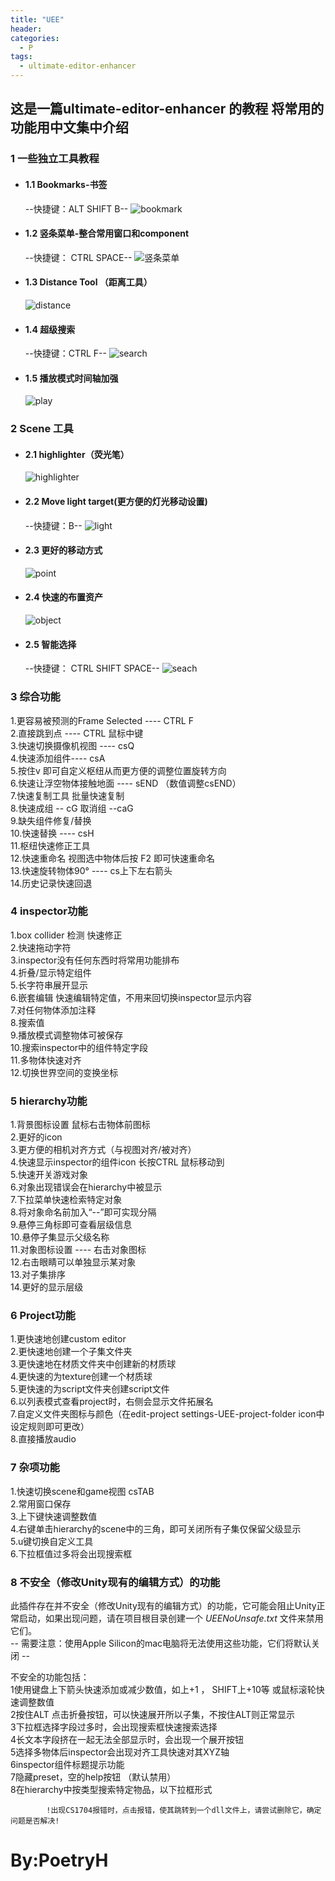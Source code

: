 ```yaml
---
title: "UEE"
header:
categories:
  - P
tags:
  - ultimate-editor-enhancer
---
```


## 这是一篇ultimate-editor-enhancer 的教程  将常用的功能用中文集中介绍
### 1 一些独立工具教程
* #### 1.1   Bookmarks-书签
  --快捷键：ALT SHIFT B--
  ![bookmark](https://raw.githubusercontent.com/poetryh/Blog/master/assets/Images/UEE/%E7%8B%AC%E7%AB%8B%E5%B7%A5%E5%85%B7/bookmarks.png)
* #### 1.2 竖条菜单-整合常用窗口和component
  --快捷键： CTRL SPACE--
  ![竖条菜单](https://raw.githubusercontent.com/poetryh/Blog/master/assets/Images/UEE/%E7%8B%AC%E7%AB%8B%E5%B7%A5%E5%85%B7/%E7%AB%96%E6%9D%A1%E8%8F%9C%E5%8D%95.png)
* #### 1.3 Distance Tool （距离工具）
  ![distance](https://github.com/poetryh/Blog/blob/master/assets/Images/UEE/%E7%8B%AC%E7%AB%8B%E5%B7%A5%E5%85%B7/%E8%B7%9D%E7%A6%BB%E6%8F%92%E4%BB%B6.png?raw=true)
* #### 1.4 超级搜索
  --快捷键：CTRL F--
  ![search](https://github.com/poetryh/Blog/blob/master/assets/Images/UEE/%E7%8B%AC%E7%AB%8B%E5%B7%A5%E5%85%B7/%E5%BF%AB%E9%80%9F%E6%90%9C%E7%B4%A2.png?raw=true)
* #### 1.5 播放模式时间轴加强
  ![play](https://github.com/poetryh/Blog/blob/master/assets/Images/UEE/%E7%8B%AC%E7%AB%8B%E5%B7%A5%E5%85%B7/%E6%92%AD%E6%94%BE%E6%A8%A1%E5%BC%8F%E6%97%B6%E9%97%B4%E8%BD%B4%E5%8A%A0%E5%BC%BA.png?raw=true)
### 2 Scene 工具
* #### 2.1 highlighter（荧光笔）
  ![highlighter](https://github.com/poetryh/Blog/blob/master/assets/Images/UEE/scene%E5%B7%A5%E5%85%B7/%E8%8D%A7%E5%85%89%E7%AC%94.png?raw=true)
* #### 2.2 Move light target(更方便的灯光移动设置)
  --快捷键：B--
  ![light](https://github.com/poetryh/Blog/blob/master/assets/Images/UEE/scene%E5%B7%A5%E5%85%B7/%E6%9B%B4%E6%96%B9%E4%BE%BF%E7%9A%84%E7%81%AF%E5%85%89%E9%85%8D%E7%BD%AE.png?raw=true)
* #### 2.3 更好的移动方式
  ![point](https://github.com/poetryh/Blog/blob/master/assets/Images/UEE/scene%E5%B7%A5%E5%85%B7/%E6%9B%B4%E5%A5%BD%E7%9A%84%E7%A7%BB%E5%8A%A8%E6%96%B9%E5%BC%8F.png?raw=true)
* #### 2.4 快速的布置资产
  ![object](https://github.com/poetryh/Blog/blob/master/assets/Images/UEE/scene%E5%B7%A5%E5%85%B7/%E6%9B%B4%E5%BF%AB%E9%80%9F%E7%9A%84%E5%B8%83%E7%BD%AE%E8%B5%84%E4%BA%A7.png?raw=true)
* #### 2.5 智能选择
  --快捷键： CTRL SHIFT SPACE--
  ![seach](https://github.com/poetryh/Blog/blob/master/assets/Images/UEE/scene%E5%B7%A5%E5%85%B7/%E6%99%BA%E8%83%BD%E9%80%89%E6%8B%A9.png?raw=true)
### 3 综合功能
1.更容易被预测的Frame Selected  ---- CTRL F
\
2.直接跳到点  ---- CTRL 鼠标中键
\
3.快速切换摄像机视图  ----  csQ
\
4.快速添加组件---- csA
\
5.按住v 即可自定义枢纽从而更方便的调整位置旋转方向
\
6.快速让浮空物体接触地面 ---- sEND   （数值调整csEND）
\
7.快速复制工具 批量快速复制
\
8.快速成组 -- cG   取消组 --caG
\
9.缺失组件修复/替换
\
10.快速替换 ---- csH
\
11.枢纽快速修正工具
\
12.快速重命名   视图选中物体后按 F2  即可快速重命名
\
13.快速旋转物体90°  ----  cs上下左右箭头
\
14.历史记录快速回退

### 4 inspector功能
1.box collider 检测 快速修正
\
2.快速拖动字符
\
3.inspector没有任何东西时将常用功能排布
\
4.折叠/显示特定组件
\
5.长字符串展开显示
\
6.嵌套编辑  快速编辑特定值，不用来回切换inspector显示内容
\
7.对任何物体添加注释
\
8.搜索值
\
9.播放模式调整物体可被保存
\
10.搜索inspector中的组件特定字段
\
11.多物体快速对齐
\
12.切换世界空间的变换坐标
### 5 hierarchy功能
1.背景图标设置   鼠标右击物体前图标
\
2.更好的icon
\
3.更方便的相机对齐方式（与视图对齐/被对齐）
\
4.快速显示inspector的组件icon  长按CTRL 鼠标移动到
\
5.快速开关游戏对象
\
6.对象出现错误会在hierarchy中被显示
\
7.下拉菜单快速检索特定对象
\
8.将对象命名前加入“--”即可实现分隔
\
9.悬停三角标即可查看层级信息
\
10.悬停子集显示父级名称
\
11.对象图标设置 ---- 右击对象图标
\
12.右击眼睛可以单独显示某对象
\
13.对子集排序
\
14.更好的显示层级
### 6 Project功能
1.更快速地创建custom editor
\
2.更快速地创建一个子集文件夹
\
3.更快速地在材质文件夹中创建新的材质球
\
4.更快速的为texture创建一个材质球
\
5.更快速的为script文件夹创建script文件
\
6.以列表模式查看project时，右侧会显示文件拓展名
\
7.自定义文件夹图标与颜色（在edit-project settings-UEE-project-folder icon中设定规则即可更改）
\
8.直接播放audio
### 7 杂项功能
1.快速切换scene和game视图  csTAB
\
2.常用窗口保存
\
3.上下键快速调整数值
\
4.右键单击hierarchy的scene中的三角，即可关闭所有子集仅保留父级显示
\
5.u键切换自定义工具
\
6.下拉框值过多将会出现搜索框
### 8 不安全（修改Unity现有的编辑方式）的功能
此插件存在并不安全（修改Unity现有的编辑方式）的功能，它可能会阻止Unity正常启动，如果出现问题，请在项目根目录创建一个 *UEENoUnsafe.txt* 文件来禁用它们。
\
-- 需要注意：使用Apple Silicon的mac电脑将无法使用这些功能，它们将默认关闭 --

不安全的功能包括：
\
	1使用键盘上下箭头快速添加或减少数值，如上+1 ， SHIFT上+10等  或鼠标滚轮快速调整数值
    \
	2按住ALT 点击折叠按钮，可以快速展开所以子集，不按住ALT则正常显示
    \
	3下拉框选择字段过多时，会出现搜索框快速搜索选择
    \
	4长文本字段挤在一起无法全部显示时，会出现一个展开按钮
    \
	5选择多物体后inspector会出现对齐工具快速对其XYZ轴
    \
	6inspector组件标题提示功能
    \
	7隐藏preset，空的help按钮 （默认禁用）
    \
    8在hierarchy中按类型搜索特定物品，以下拉框形式

            !出现CS1704报错时，点击报错，使其跳转到一个dll文件上，请尝试删除它，确定问题是否解决!
# By:PoetryH